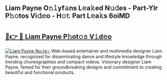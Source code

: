 ## Liam Payne O𝚗𝚕yf𝚊ns L𝚎a𝚔ed N𝚞𝚍es - Part-Ylr P𝚑𝚘tos Vi𝚍𝚎o - H𝚘𝚝 Part L𝚎a𝚔s 6oiMD

# <h2><a href="http://kf354w.oniu.top/?m=Liam+Payne">🔗👉 🔴 Liam Payne P𝚑ot𝚘𝚜 V𝚒d𝚎o</a></h2>

[![Liam Payne Nu𝚍e𝚜](https://i.imgur.com/0qMVB7G.gif)](http://kf354w.oniu.top/?m=Liam+Payne)
Web-based entertainer and multimedia designer Liam Payne, recognized for disseminating dance and lifestyle knowledge through trending choreographies and compact videos. Visionary designer Liam Payne, famed for their groundbreaking designs and commitment to creating beautiful and functional products.  
